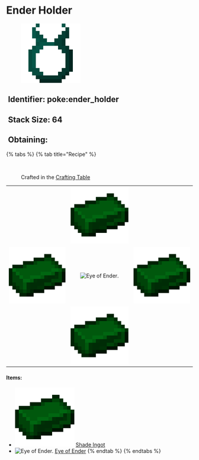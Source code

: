 # Ender Holder

<figure><img src="https://github.com/ItsMePok/PFE/blob/wikiAssets/wikiMain/ender_holder.png?raw=true" alt=""><figcaption></figcaption></figure>

## <img src="https://minecraft.wiki/images/Name_Tag_JE2_BE2.png?cbdc1" alt="" data-size="line"> Identifier: poke:ender\_holder <a href="#identifier" id="identifier"></a>

## <img src="https://minecraft.wiki/images/Light_Gray_Bundle_JE1_BE1.png?b552e" alt="" data-size="line"> Stack Size: 64

## <img src="https://minecraft.wiki/images/thumb/Crafting_Table_JE4_BE3.png/150px-Crafting_Table_JE4_BE3.png?5767f" alt="" data-size="line"> Obtaining:

{% tabs %}
{% tab title="Recipe" %}
<figure><img src="https://minecraft.wiki/images/thumb/Crafting_Table_JE4_BE3.png/150px-Crafting_Table_JE4_BE3.png?5767f" alt=""><figcaption><p>Crafted in the <a href="https://minecraft.wiki/w/Crafting_Table">Crafting Table</a></p></figcaption></figure>

|                                                                                                   |                                                                                                   |                                                                                                   |
| :-----------------------------------------------------------------------------------------------: | :-----------------------------------------------------------------------------------------------: | ------------------------------------------------------------------------------------------------- |
|                                                                                                   | ![Shade Ingot](https://github.com/ItsMePok/PFE/blob/wikiAssets/wikiMain/shade_ingot.png?raw=true) |                                                                                                   |
| ![Shade Ingot](https://github.com/ItsMePok/PFE/blob/wikiAssets/wikiMain/shade_ingot.png?raw=true) |           ![Eye of Ender.](https://minecraft.wiki/images/Eye_of_Ender_JE2_BE2.png?3e29b)          | ![Shade Ingot](https://github.com/ItsMePok/PFE/blob/wikiAssets/wikiMain/shade_ingot.png?raw=true) |
|                                                                                                   | ![Shade Ingot](https://github.com/ItsMePok/PFE/blob/wikiAssets/wikiMain/shade_ingot.png?raw=true) |                                                                                                   |

#### Items:

* <img src="https://github.com/ItsMePok/PFE/blob/wikiAssets/wikiMain/shade_ingot.png?raw=true" alt="Shade Ingot" data-size="line"> [Shade Ingot](../ingots/shade-ingot.md)
* <img src="https://minecraft.wiki/images/Eye_of_Ender_JE2_BE2.png?3e29b" alt="Eye of Ender." data-size="line"> [Eye of Ender](https://minecraft.wiki/w/Eye_of_Ender)
{% endtab %}
{% endtabs %}
